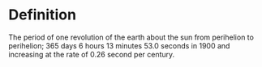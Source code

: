 # Definition

The period of one revolution of the earth about the sun from perihelion
to perihelion; 365 days 6 hours 13 minutes 53.0 seconds in 1900 and
increasing at the rate of 0.26 second per century.
